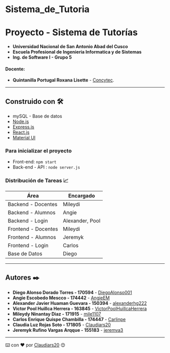 # Sistema_de_Tutoria
# Proyecto - Sistema de Tutorías
- **Universidad Nacional de San Antonio Abad del Cusco**
- **Escuela Profesional de Ingenieria Informatica y de Sistemas**
- **Ing. de Software I - Grupo 5**
#### Docente:
- **Quintanilla Portugal Roxana Lisette** - [Concytec](http://directorio.concytec.gob.pe/appDirectorioCTI/VerDatosInvestigador.do?id_investigador=40930).
---

## Construido con 🛠️
* mySQL - Base de datos
* [Node.js](https://nodejs.org/es/docs/) 
* [Express.js](https://expressjs.com/es/) 
* [React.js](https://es.reactjs.org/docs/getting-started.html) 
* [Material UI](https://material-ui.com)

### Para inicializar el proyecto
* Front-end: `npm start`
* Back-end - API : `node server.js`

### Distribución de Tareas 📈
| Área | Encargado |
| ------------- | ------------- |
| Backend - Docentes  | Mileydi |
| Backend - Alumnos | Angie |
| Backend - Login | Alexander, Pool |
| Frontend - Docentes  | Mileydi |
| Frontend - Alumnos | Jeremyk |
| Frontend - Login | Carlos |
| Base de Datos | Diego |

---
## Autores ✒️
* **Diego Alonso Dorado Torres - 170594** - [DiegoAlonso001](https://github.com/DiegoAlonso001)
* **Angie Escobedo Mescco - 174442** - [AngieEM](https://github.com/AnnieLoli)
* **Alexander Javier Huaman Guevara - 150394** - [alexanderhg222](https://github.com/alexanderhg222)
* **Victor Pool Huillca Herrera - 163845** - [VictorPoolHuillcaHerrera](https://github.com/VictorPoolHuillcaHerrera)
* **Mileydy Ninantay Diaz - 171915** - [mile1107](https://github.com/mile1107)
* **Carlos Enrique Quispe Chambilla - 174447** - [Carlinpe](https://github.com/Carlinpe)
* **Claudia Luz Rojas Soto - 171805** - [Claudiars20](https://github.com/Claudiars20)
* **Jeremyk Rufino Vargas Arqque - 155183** - [jeremva3](https://github.com/jeremva3)
---
⌨️ con ❤️ por [Claudiars20](https://github.com/Claudiars20) 😊
